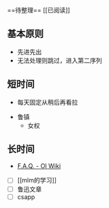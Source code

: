==待整理==
[[已阅读]]
## 基本原则
- 先进先出
- 无法处理则跳过，进入第二序列
## 短时间
- 每天固定从稍后再看拉
* 鲁镇
	* 女权
## 长时间
- [F.A.Q. - OI Wiki](https://oi-wiki.org/intro/faq/)
* [ ] [[mlm的学习]]
* [ ] 鲁迅文章
* [ ] csapp